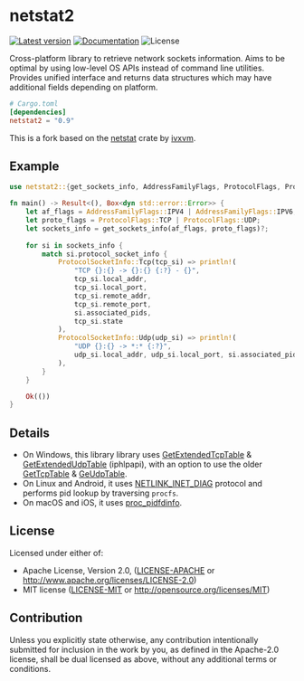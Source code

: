 netstat2
=======
[![Latest version](https://img.shields.io/crates/v/netstat2.svg)](https://crates.io/crates/netstat2)
[![Documentation](https://docs.rs/netstat2/badge.svg)](https://docs.rs/netstat2)
![License](https://img.shields.io/crates/l/netstat2.svg)

Cross-platform library to retrieve network sockets information.
Aims to be optimal by using low-level OS APIs instead of command line utilities.
Provides unified interface and returns data structures which may have additional fields depending on platform.

```toml
# Cargo.toml
[dependencies]
netstat2 = "0.9"
```

This is a fork based on the [netstat](https://crates.io/crates/netstat) crate by [ivxvm](https://github.com/ivxvm).

## Example

```rust
use netstat2::{get_sockets_info, AddressFamilyFlags, ProtocolFlags, ProtocolSocketInfo};

fn main() -> Result<(), Box<dyn std::error::Error>> {
    let af_flags = AddressFamilyFlags::IPV4 | AddressFamilyFlags::IPV6;
    let proto_flags = ProtocolFlags::TCP | ProtocolFlags::UDP;
    let sockets_info = get_sockets_info(af_flags, proto_flags)?;
    
    for si in sockets_info {
        match si.protocol_socket_info {
            ProtocolSocketInfo::Tcp(tcp_si) => println!(
                "TCP {}:{} -> {}:{} {:?} - {}",
                tcp_si.local_addr,
                tcp_si.local_port,
                tcp_si.remote_addr,
                tcp_si.remote_port,
                si.associated_pids,
                tcp_si.state
            ),
            ProtocolSocketInfo::Udp(udp_si) => println!(
                "UDP {}:{} -> *:* {:?}",
                udp_si.local_addr, udp_si.local_port, si.associated_pids
            ),
        }
    }

    Ok(())
}
```

## Details

- On Windows, this library library uses [GetExtendedTcpTable](https://docs.microsoft.com/en-us/windows/desktop/api/iphlpapi/nf-iphlpapi-getextendedtcptable) & [GetExtendedUdpTable](https://docs.microsoft.com/en-us/windows/desktop/api/iphlpapi/nf-iphlpapi-getextendedudptable) (iphlpapi), 
with an option to use the older [GetTcpTable](https://docs.microsoft.com/en-us/windows/desktop/api/iphlpapi/nf-iphlpapi-gettcptable) & [GeUdpTable](https://docs.microsoft.com/en-us/windows/desktop/api/iphlpapi/nf-iphlpapi-getudptable).
- On Linux and Android, it uses [NETLINK_INET_DIAG](http://manpages.ubuntu.com/manpages/bionic/en/man7/sock_diag.7.html) protocol and performs pid lookup by traversing `procfs`.
- On macOS and iOS, it uses [proc_pidfdinfo](https://opensource.apple.com/source/xnu/xnu-1504.7.4/bsd/kern/proc_info.c.auto.html).

## License

Licensed under either of:

 * Apache License, Version 2.0, ([LICENSE-APACHE](LICENSE-APACHE) or http://www.apache.org/licenses/LICENSE-2.0)
 * MIT license ([LICENSE-MIT](LICENSE-MIT) or http://opensource.org/licenses/MIT)

## Contribution

Unless you explicitly state otherwise, any contribution intentionally submitted
for inclusion in the work by you, as defined in the Apache-2.0 license, shall be dual licensed as above, without any
additional terms or conditions.
